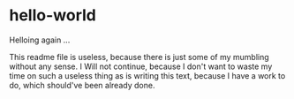 # hello-world
Helloing again ...

This readme file is useless, because there is just some of my mumbling without any sense. I Will not continue, because I don't want to waste my time on such a useless thing as is writing this text, because I have a work to do, which should've been already done.
